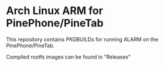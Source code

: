 # Arch Linux ARM for PinePhone/PineTab

This repository contains PKGBUILDs for running ALARM on the PinePhone/PineTab.

Compiled rootfs images can be found in "Releases"
